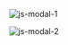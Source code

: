 ![js-modal-1](https://github.com/ozkannbuyuk/js-modal/assets/111967202/eb011d11-3dee-45a0-886d-6aa2b6e5a091)

![js-modal-2](https://github.com/ozkannbuyuk/js-modal/assets/111967202/19effd9f-3618-4757-92f2-f910114ad3b1)
